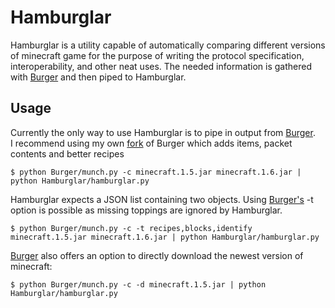 # Hamburglar
Hamburglar is a utility capable of automatically comparing different versions of minecraft game
for the purpose of writing the protocol specification, interoperability, and other neat uses. The needed information is gathered with [Burger](https://github.com/TkTech/Burger) and then piped to Hamburglar.

## Usage
Currently the only way to use Hamburglar is to pipe in output from [Burger](https://github.com/TkTech/Burger).<br />
I recommend using my own [fork](https://github.com/sadimusi/Burger) of Burger which adds items, packet contents and better recipes

    $ python Burger/munch.py -c minecraft.1.5.jar minecraft.1.6.jar | python Hamburglar/hamburglar.py

Hamburglar expects a JSON list containing two objects. Using [Burger's](https://github.com/TkTech/Burger) -t option is possible as missing toppings are ignored by Hamburglar.

    $ python Burger/munch.py -c -t recipes,blocks,identify minecraft.1.5.jar minecraft.1.6.jar | python Hamburglar/hamburglar.py

[Burger](https://github.com/TkTech/Burger) also offers an option to directly download the newest version of minecraft: 

    $ python Burger/munch.py -c -d minecraft.1.5.jar | python Hamburglar/hamburglar.py
